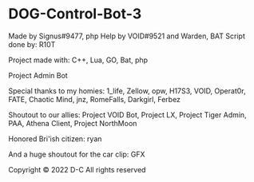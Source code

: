 # DOG-Control-Bot-3

Made by Signus#9477, php Help by VOID#9521 and Warden, BAT Script done by: R10T

Project made with: C++, Lua, GO, Bat, php

Project Admin Bot

Special thanks to my homies: 1_life, Zellow, opw, H17S3, VOID, Operat0r, FATE, Chaotic Mind, jnz, RomeFalls, Darkgirl, Ferbez

Shoutout to our allies: Project VOID Bot, Project LX, Project Tiger Admin, PAA, Athena Client, Project NorthMoon

Honored Bri'ish citizen: ryan

And a huge shoutout for the car clip: GFX

Copyright © 2022 D-C
All rights reserved
